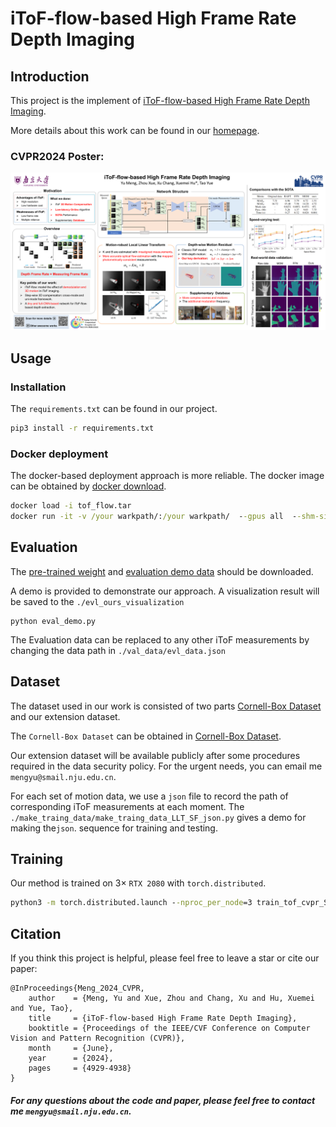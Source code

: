 # iToF-flow-based High Frame Rate Depth Imaging
## Introduction
This project is the implement of [iToF-flow-based High Frame Rate Depth Imaging](https://openaccess.thecvf.com/content/CVPR2024/papers/Meng_iToF-flow-based_High_Frame_Rate_Depth_Imaging_CVPR_2024_paper.pdf). 

More details about this work can be found in our [homepage](https://computationalperceptionlab.github.io/publications/assert/project_MengYu/iToF-flow.htm). 

### CVPR2024 Poster:

![itof_flow_poster](README.assets/itof_flow_poster.png)

## Usage

### Installation

The `requirements.txt` can be found in our project. 

```cmd
pip3 install -r requirements.txt
```

### Docker deployment 

The docker-based deployment approach is more reliable. The docker image  can be obtained by  [docker download](https://box.nju.edu.cn/d/88065a3013e54ac5a3d2/). 

```cmd
docker load -i tof_flow.tar
docker run -it -v /your warkpath/:/your warkpath/  --gpus all  --shm-size=48g 1835a89e3bb
```

## Evaluation

The   [pre-trained weight](https://box.nju.edu.cn/f/e1f361dda90a499999f9/) and  [evaluation demo data](https://box.nju.edu.cn/f/00e21c3ef90d4df0837d/) should be downloaded.

A demo is provided to demonstrate our approach. A visualization result will be saved to the `./evl_ours_visualization`
```
python eval_demo.py
```

The Evaluation data can be replaced to any other iToF measurements by changing the data path in `./val_data/evl_data.json`



## Dataset

The dataset used in our work is consisted of two parts [Cornell-Box Dataset](https://github.com/schellmi42/WFlowToF) and our extension dataset.

The `Cornell-Box Dataset` can be obtained in [Cornell-Box Dataset](https://github.com/schellmi42/WFlowToF).

Our extension dataset will be available publicly after some procedures required in the data security policy. For the urgent needs, you can email me `mengyu@smail.nju.edu.cn`.

For each set of motion data, we use a `json` file to record the path of corresponding iToF measurements at each moment. The `./make_traing_data/make_traing_data_LLT_SF_json.py` gives a demo for making the`json`. sequence for training and testing.

## Training 

Our method is trained on 3× `RTX 2080` with `torch.distributed`.

```cmd
python3 -m torch.distributed.launch --nproc_per_node=3 train_tof_cvpr_SF.py --world_size=3 --batch_size 8 --epoch 60
```



## Citation

If you think this project is helpful, please feel free to leave a star or cite our paper:

```
@InProceedings{Meng_2024_CVPR,
    author    = {Meng, Yu and Xue, Zhou and Chang, Xu and Hu, Xuemei and Yue, Tao},
    title     = {iToF-flow-based High Frame Rate Depth Imaging},
    booktitle = {Proceedings of the IEEE/CVF Conference on Computer Vision and Pattern Recognition (CVPR)},
    month     = {June},
    year      = {2024},
    pages     = {4929-4938}
}
```

##### **For any questions about the code and paper, please feel free to contact me `mengyu@smail.nju.edu.cn`.**
